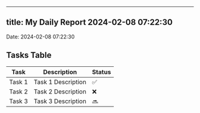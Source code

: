 
---
title: My Daily Report 2024-02-08 07:22:30
---

Date: 2024-02-08 07:22:30

## Tasks Table

| Task | Description | Status |
|------|-------------|--------|
| Task 1 | Task 1 Description | ✅ |
| Task 2 | Task 2 Description | ❌ |
| Task 3 | Task 3 Description | 🔜 |
